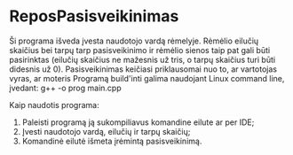 # ReposPasisveikinimas
Ši programa išveda įvesta naudotojo vardą rėmelyje.
Rėmėlio eilučių skaičius bei tarpų tarp pasisveikinimo ir rėmėlio sienos taip pat gali būti pasirinktas (eilučių skaičius ne mažesnis už tris, o tarpų skaičius turi būti didesnis už 0). Pasisveikinimas keičiasi priklausomai nuo to, ar vartotojas vyras, ar moteris
Programą build'inti galima naudojant Linux command line, įvedant:
g++ -o prog main.cpp

Kaip naudotis programa:
1. Paleisti programą ją sukompiliavus komandine eilute ar per IDE;
2. Įvesti naudotojo vardą, eilučių ir tarpų skaičių;
3. Komandinė eilutė išmeta įrėmintą pasisveikinimą.

